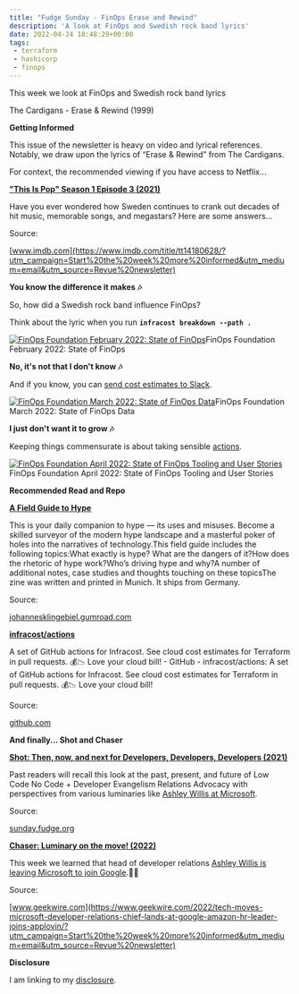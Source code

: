 ```yaml
---
title: "Fudge Sunday - FinOps Erase and Rewind"
description: 'A look at FinOps and Swedish rock band lyrics'
date: 2022-04-24 18:48:29+00:00
tags:
 - terraform
 - hashicorp
 - finops
---
```

This week we look at FinOps and Swedish rock band lyrics

The Cardigans - Erase & Rewind (1999)

 **Getting Informed**

This issue of the newsletter is heavy on video and lyrical references. Notably, we draw upon the lyrics of “Erase & Rewind” from The Cardigans.

For context, the recommended viewing if you have access to Netflix…

**["This Is Pop" Season 1 Episode 3 (2021)](https://www.imdb.com/title/tt14180628/?utm_campaign=Start%20the%20week%20more%20informed&utm_medium=email&utm_source=Revue%20newsletter)**

Have you ever wondered how Sweden continues to crank out decades of hit music, memorable songs, and megastars? Here are some answers…

Source:

[www.imdb.com](https://www.imdb.com/title/tt14180628/?utm_campaign=Start%20the%20week%20more%20informed&utm_medium=email&utm_source=Revue%20newsletter)

 **You know the difference it makes 🎶**

So, how did a Swedish rock band influence FinOps?

Think about the lyric when you run **`infracost breakdown --path .`**

[![FinOps Foundation February 2022: State of FinOps](https://bucketeer-e05bbc84-baa3-437e-9518-adb32be77984.s3.amazonaws.com/public/images/610b2e67-16fd-43ef-a674-0d0c184a86ca_600x338.jpeg "FinOps Foundation February 2022: State of FinOps")](https://substackcdn.com/image/fetch/f_auto,q_auto:good,fl_progressive:steep/https%3A%2F%2Fbucketeer-e05bbc84-baa3-437e-9518-adb32be77984.s3.amazonaws.com%2Fpublic%2Fimages%2F610b2e67-16fd-43ef-a674-0d0c184a86ca_600x338.jpeg)FinOps Foundation February 2022: State of FinOps

 **No, it's not that I don't know 🎶**

And if you know, you can [send cost estimates to Slack](https://github.com/infracost/actions/blob/master/examples/slack?utm_campaign=Start%20the%20week%20more%20informed&utm_medium=email&utm_source=Revue%20newsletter).

[![FinOps Foundation March 2022: State of FinOps Data](https://bucketeer-e05bbc84-baa3-437e-9518-adb32be77984.s3.amazonaws.com/public/images/c06028ad-f920-4518-8f2a-a22ec4c157f0_600x338.jpeg "FinOps Foundation March 2022: State of FinOps Data")](https://substackcdn.com/image/fetch/f_auto,q_auto:good,fl_progressive:steep/https%3A%2F%2Fbucketeer-e05bbc84-baa3-437e-9518-adb32be77984.s3.amazonaws.com%2Fpublic%2Fimages%2Fc06028ad-f920-4518-8f2a-a22ec4c157f0_600x338.jpeg)FinOps Foundation March 2022: State of FinOps Data

 **I just don't want it to grow 🎶**

Keeping things commensurate is about taking sensible [actions](https://github.com/infracost/actions?utm_campaign=Start%20the%20week%20more%20informed&utm_medium=email&utm_source=Revue%20newsletter).

[![FinOps Foundation April 2022: State of FinOps Tooling and User Stories](https://bucketeer-e05bbc84-baa3-437e-9518-adb32be77984.s3.amazonaws.com/public/images/7399e7ba-0aec-4a73-b961-1e31853f10f3_600x338.jpeg "FinOps Foundation April 2022: State of FinOps Tooling and User Stories")](https://substackcdn.com/image/fetch/f_auto,q_auto:good,fl_progressive:steep/https%3A%2F%2Fbucketeer-e05bbc84-baa3-437e-9518-adb32be77984.s3.amazonaws.com%2Fpublic%2Fimages%2F7399e7ba-0aec-4a73-b961-1e31853f10f3_600x338.jpeg)FinOps Foundation April 2022: State of FinOps Tooling and User Stories

 **Recommended Read and Repo**

**[A Field Guide to Hype](https://johannesklingebiel.gumroad.com/l/a-hype-field-guide?utm_campaign=Start%20the%20week%20more%20informed&utm_medium=email&utm_source=Revue%20newsletter)**

This is your daily companion to hype — its uses and misuses. Become a skilled surveyor of the modern hype landscape and a masterful poker of holes into the narratives of technology.This field guide includes the following topics:What exactly is hype? What are the dangers of it?How does the rhetoric of hype work?Who’s driving hype and why?A number of additional notes, case studies and thoughts touching on these topicsThe zine was written and printed in Munich. It ships from Germany.

Source:

[johannesklingebiel.gumroad.com](https://johannesklingebiel.gumroad.com/l/a-hype-field-guide?utm_campaign=Start%20the%20week%20more%20informed&utm_medium=email&utm_source=Revue%20newsletter)

**[infracost/actions](https://github.com/infracost/actions?utm_campaign=Start%20the%20week%20more%20informed&utm_medium=email&utm_source=Revue%20newsletter)**

A set of GitHub actions for Infracost. See cloud cost estimates for Terraform in pull requests. 💰📉 Love your cloud bill! - GitHub - infracost/actions: A set of GitHub actions for Infracost. See cloud cost estimates for Terraform in pull requests. 💰📉 Love your cloud bill!

Source:

[github.com](https://github.com/infracost/actions?utm_campaign=Start%20the%20week%20more%20informed&utm_medium=email&utm_source=Revue%20newsletter)

 **And finally... Shot and Chaser**

**[Shot: Then, now, and next for Developers, Developers, Developers (2021)](https://sunday.fudge.org/issues/fudge-sunday-our-low-code-no-code-past-present-and-future-904238?utm_campaign=Start%20the%20week%20more%20informed&utm_medium=email&utm_source=Revue%20newsletter)**

Past readers will recall this look at the past, present, and future of Low Code No Code + Developer Evangelism Relations Advocacy with perspectives from various luminaries like [Ashley Willis at Microsoft](https://twitter.com/ashleymcnamara/status/1463233571326332929?utm_campaign=Start%20the%20week%20more%20informed&utm_medium=email&utm_source=Revue%20newsletter).

Source:

[sunday.fudge.org](https://sunday.fudge.org/issues/fudge-sunday-our-low-code-no-code-past-present-and-future-904238?utm_campaign=Start%20the%20week%20more%20informed&utm_medium=email&utm_source=Revue%20newsletter)

**[Chaser: Luminary on the move! (2022)](https://www.geekwire.com/2022/tech-moves-microsoft-developer-relations-chief-lands-at-google-amazon-hr-leader-joins-applovin/?utm_campaign=Start%20the%20week%20more%20informed&utm_medium=email&utm_source=Revue%20newsletter)**

This week we learned that head of developer relations [Ashley Willis is leaving Microsoft to join Google](https://twitter.com/ashleymcnamara/status/1517564213555654656?utm_campaign=Start%20the%20week%20more%20informed&utm_medium=email&utm_source=Revue%20newsletter).🎉🤓

Source:

[www.geekwire.com](https://www.geekwire.com/2022/tech-moves-microsoft-developer-relations-chief-lands-at-google-amazon-hr-leader-joins-applovin/?utm_campaign=Start%20the%20week%20more%20informed&utm_medium=email&utm_source=Revue%20newsletter)

 **Disclosure**

I am linking to my [disclosure](https://jaycuthrell.com/disclosure/?utm_campaign=sunday.fudge.org&utm_medium=email&utm_source=Revue%20newsletter).
